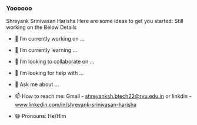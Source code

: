 ### Yoooooo
Shreyank Srinivasan Harisha
Here are some ideas to get you started:
Still working on the Below Details
- 🔭 I’m currently working on ...
- 🌱 I’m currently learning ...
- 👯 I’m looking to collaborate on ...
- 🤔 I’m looking for help with ...
- 💬 Ask me about ...

- 📫 How to reach me: Gmail - shreyanksh.btech22@rvu.edu.in or linkdin - www.linkedin.com/in/shreyank-srinivasan-harisha
- 😄 Pronouns: He/Him

